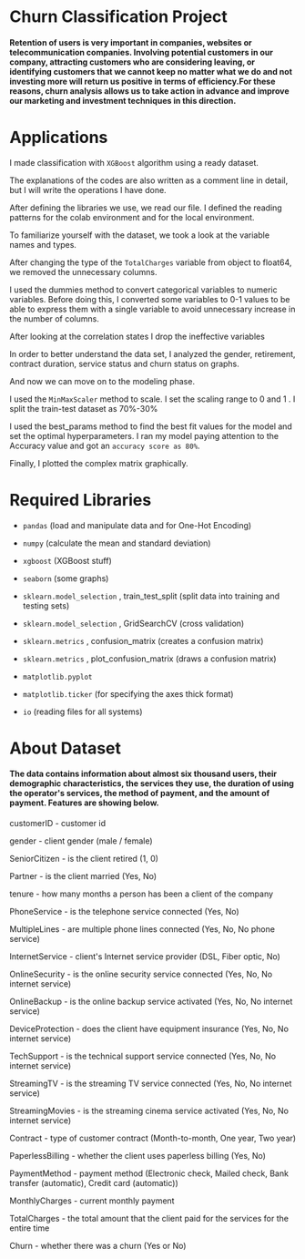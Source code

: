 # Churn Classification Project

#### Retention of users is very important in companies, websites or telecommunication companies. Involving potential customers in our company, attracting customers who are considering leaving, or identifying customers that we cannot keep no matter what we do and not investing more will return us positive in terms of efficiency.For these reasons, churn analysis allows us to take action in advance and improve our marketing and investment techniques in this direction.

# Applications

I made classification with `XGBoost` algorithm using a ready dataset.

The explanations of the codes are also written as a comment line in detail, but I will write the operations I have done.

After defining the libraries we use, we read our file. I defined the reading patterns for the colab environment and for the local environment.

To familiarize yourself with the dataset, we took a look at the variable names and types.

After changing the type of the `TotalCharges` variable from object to float64, we removed the unnecessary columns.

I used the dummies method to convert categorical variables to numeric variables. Before doing this, I converted some variables to 0-1 values to be able to express them with a single variable to avoid unnecessary increase in the number of columns.

After looking at the correlation states I drop the ineffective variables

In order to better understand the data set, I analyzed the gender, retirement, contract duration, service status and churn status on graphs.

And now we can move on to the modeling phase.

I used the `MinMaxScaler` method to scale. I set the scaling range to 0 and 1 . I split the train-test dataset as 70%-30%

I used the best_params method to find the best fit values for the model and set the optimal hyperparameters. I ran my model paying attention to the Accuracy value and got an `accuracy score as 80%`.

Finally, I plotted the complex matrix graphically.

# Required Libraries

* `pandas`  (load and manipulate data and for One-Hot Encoding)

* `numpy`  (calculate the mean and standard deviation)

* `xgboost` (XGBoost stuff)

* `seaborn` (some graphs)

* `sklearn.model_selection` , train_test_split (split  data into training and testing sets)

* `sklearn.model_selection` , GridSearchCV (cross validation)

* `sklearn.metrics` , confusion_matrix (creates a confusion matrix)

* `sklearn.metrics` , plot_confusion_matrix (draws a confusion matrix)

* `matplotlib.pyplot`

* `matplotlib.ticker`  (for specifying the axes thick format)

* `io` (reading files for all systems)


# About Dataset

#### The data contains information about almost six thousand users, their demographic characteristics, the services they use, the duration of using the operator's services, the method of payment, and the amount of payment. Features are showing below.


customerID - customer id

gender - client gender (male / female)

SeniorCitizen - is the client retired (1, 0)

Partner - is the client married (Yes, No)

tenure - how many months a person has been a client of the company

PhoneService - is the telephone service connected (Yes, No)

MultipleLines - are multiple phone lines connected (Yes, No, No phone service)

InternetService - client's Internet service provider (DSL, Fiber optic, No)

OnlineSecurity - is the online security service connected (Yes, No, No internet service)

OnlineBackup - is the online backup service activated (Yes, No, No internet service)

DeviceProtection - does the client have equipment insurance (Yes, No, No internet service)

TechSupport - is the technical support service connected (Yes, No, No internet service)

StreamingTV - is the streaming TV service connected (Yes, No, No internet service)

StreamingMovies - is the streaming cinema service activated (Yes, No, No internet service)

Contract - type of customer contract (Month-to-month, One year, Two year)

PaperlessBilling - whether the client uses paperless billing (Yes, No)

PaymentMethod - payment method (Electronic check, Mailed check, Bank transfer (automatic), Credit card (automatic))

MonthlyCharges - current monthly payment

TotalCharges - the total amount that the client paid for the services for the entire time

Churn - whether there was a churn (Yes or No)










































